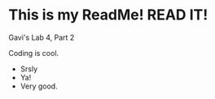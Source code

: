 # This is my ReadMe! READ IT!

Gavi's Lab 4, Part 2

Coding is cool.
  - Srsly
  - Ya!
  - Very good. 
